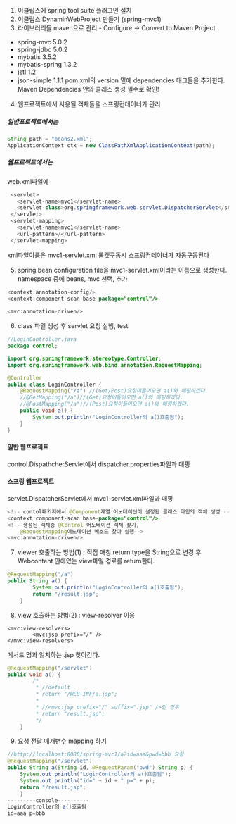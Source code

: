  
 1. 이클립스에 spring tool suite 플러그인 설치
 2. 이클립스 DynaminWebProject 만들기 (spring-mvc1)
 3. 라이브러리들 maven으로 관리 - Configure -> Convert to Maven Project
 - spring-mvc 5.0.2
 - spring-jdbc 5.0.2
 - mybatis 3.5.2
 - mybatis-spring 1.3.2
 - jstl 1.2
 - json-simple 1.1.1
 pom.xml의 version 밑에 dependencies 태그들을 추가한다.
 Maven Dependencies 안의 클래스 생성 필수로 확인!
 4. 웹프로젝트에서 사용될 객체들을 스프링컨테이너가 관리
  ##### 일반프로젝트에서는
 ```java
 String path = "beans2.xml";
 ApplicationContext ctx = new ClassPathXmlApplicationContext(path);
 ```
#####  웹프로젝트에서는
 web.xml파일에
 ```java
  <servlet>
    <servlet-name>mvc1</servlet-name>
    <servlet-class>org.springframework.web.servlet.DispatcherServlet</servlet-class>
  </servlet>
  <servlet-mapping>
    <servlet-name>mvc1</servlet-name>
    <url-pattern>/</url-pattern>
  </servlet-mapping>
```
 xml파일이름은 mvc1-servlet.xml
톰캣구동시 스프링컨테이너가 자동구동된다

5. spring bean configuration file을 mvc1-servlet.xml이라는 이름으로 생성한다.
namespace 중에 beans, mvc 선택, 추가
 ``` java
<context:annotation-config/>
<context:component-scan base-package="control"/>
	
<mvc:annotation-driven/>
``` 

6. class 파일 생성 후 servlet 요청 실행, test
```java
//LoginController.java 
package control;

import org.springframework.stereotype.Controller;
import org.springframework.web.bind.annotation.RequestMapping;

@Controller
public class LoginController {
	@RequestMapping("/a") //(Get/Post)요청이들어오면 a()와 매핑하겠다.
	//@GetMapping("/a")//(Get)요청이들어오면 a()와 매핑하겠다.
	//@PostMapping("/a")//(Post)요청이들어오면 a()와 매핑하겠다.
	public void a() {
		System.out.println("LoginController의 a()호출됨");
	}
}
```
#### 일반 웹프로젝트
control.DispathcherServlet에서 dispatcher.properties파일과 매핑

#### 스프링 웹프로젝트
servlet.DispatcherServlet에서 mvc1-servlet.xml파일과 매핑
```java
<!-- contol패키지에서 @Component계열 어노테이션이 설정된 클래스 타입의 객체 생성 -->
<context:component-scan base-package="control"/>
<!-- 생성된 객체중 @Control 어노테이션 객체 찾기, 
	@RequestMapping어노테이션 메소드 찾아 실행-->
<mvc:annotation-driven/>
```
7. viewer 호출하는 방법(1) : 직접 매칭
 return type을 String으로 변경 후 
Webcontent 안에있는 view파일 경로를 return한다.
```java
@RequestMapping("/a")
public String a() {
		System.out.println("LoginController의 a()호출됨");
		return "/result.jsp";
	}
```
8. view 호출하는 방법(2) : view-resolver 이용
```
<mvc:view-resolvers>
		<mvc:jsp prefix="/" />
</mvc:view-resolvers>
```
메서드 명과 일치하는 .jsp 찾아간다.
```java
@RequestMapping("/servlet")
public void a() { 
		/*
		 * //default
		 * return "/WEB-INF/a.jsp"; 	
		 *
		 * //<mvc:jsp prefix="/" suffix=".jsp" />인 경우
		 * return "result.jsp";
		 */
	}	
```
9. 요청 전달 매개변수 mapping 하기
``` java
//http://localhost:8080/spring-mvc1/a?id=aaa&pwd=bbb 요청
@RequestMapping("/servlet")
public String a(String id, @RequestParam("pwd") String p) {
	System.out.println("LoginController의 a()호출됨");
	System.out.println("id=" + id + " p=" + p);
	return "/result.jsp";
	} 
---------console----------
LoginController의 a()호출됨
id=aaa p=bbb
```


<!--stackedit_data:
eyJoaXN0b3J5IjpbMTYzOTAzMzM0MSwxMjA5MTM2ODE5XX0=
-->